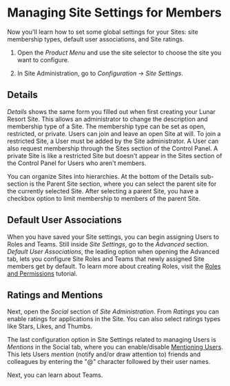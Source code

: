 # Managing Site Settings for Members [](id=managing-site-settings-for-members)

Now you'll learn how to set some global settings for your Sites: site membership types, default user associations, and Site ratings. 

1.  Open the *Product Menu* and use the site selector to choose the site you 
    want to configure.

2.  In Site Administration, go to *Configuration* &rarr; *Site Settings*.


## Details [](id=details)

*Details* shows the same form you filled out when first creating your Lunar
Resort Site. This allows an administrator to change the description and
membership type of a Site. The membership type can be set as open, restricted,
or private. Users can join and leave an open Site at will. To join a restricted
Site, a User must be added by the Site administrator. A User can also request
membership through the Sites section of the Control Panel. A private Site is
like a restricted Site but doesn't appear in the Sites section of the Control
Panel for Users who aren't members.

You can organize Sites into hierarchies. At the bottom of the Details
sub-section is the Parent Site section, where you can select the
parent site for the currently selected Site. After selecting a parent Site,
you have a checkbox option to limit membership to members of the parent Site.

## Default User Associations [](id=default-user-associations)

When you have saved your Site settings, you can begin assigning Users to Roles
and Teams. Still inside *Site Settings*, go to the *Advanced* section.
*Default User Associations*, the leading option when opening the Advanced tab,
lets you configure Site Roles and Teams that newly assigned Site members get by
default. To learn more about creating Roles, visit the 
[Roles and Permissions](/discover/portal/-/knowledge_base/7-1/roles-and-permissions)
tutorial.

## Ratings and Mentions [](id=ratings)

Next, open the *Social* section of *Site Administration*. From *Ratings* you
can enable ratings for applications in the Site. You can also select ratings
types like Stars, Likes, and Thumbs.

The last configuration option in Site Settings related to managing Users is
*Mentions* in the Social tab, where you can enable/disable 
[Mentioning Users](/discover/portal/-/knowledge_base/7-1/mentioning-users).
This lets Users *mention* (notify and/or draw attention to) friends and
colleagues by entering the "@" character followed by their user names. 

Next, you can learn about Teams. 

